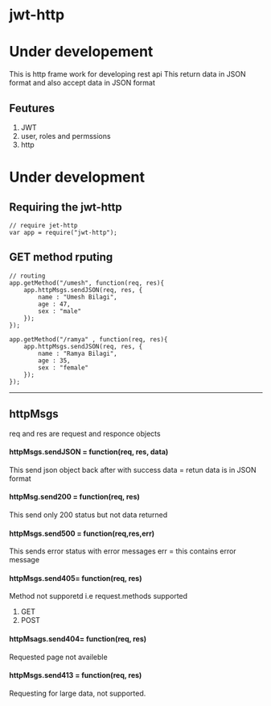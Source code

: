 # jwt-http
# Under developement
This is http frame work for developing rest api 
This return data in JSON format and also accept data in JSON format

## Feutures
1. JWT
2. user, roles and permssions
3. http

# Under development

## Requiring the jwt-http
```
// require jet-http
var app = require("jwt-http");
```

## GET method rputing
```
// routing
app.getMethod("/umesh", function(req, res){
    app.httpMsgs.sendJSON(req, res, {
        name : "Umesh Bilagi",
        age : 47,
        sex : "male"
    });
});

app.getMethod("/ramya" , function(req, res){
    app.httpMsgs.sendJSON(req, res, {
        name : "Ramya Bilagi",
        age : 35,
        sex : "female"
    });
});
```
---
## httpMsgs
req and res are request and responce objects

#### httpMsgs.sendJSON = function(req, res, data)
This  send json object back  after with success 
data = retun data is in JSON format

#### httpMsg.send200 = function(req, res)
This send only 200 status but not data returned 

#### httpMsgs.send500 = function(req,res,err)
This sends error status with error messages
err = this contains error message

#### httpMsgs.send405= function(req, res)
Method not supporetd i.e request.methods supported
1. GET
2. POST
    
#### httpMsags.send404= function(req, res)
Requested page not availeble

#### httpMsgs.send413 = function(req, res)
Requesting for large data, not supported.